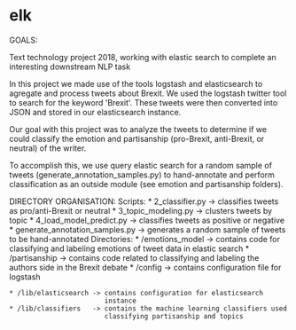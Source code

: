 # elk

GOALS: 

Text technology project 2018, working with elastic search to complete an interesting downstream NLP task

In this project we made use of the tools logstash and elasticsearch to agregate
and process tweets about Brexit. We used the logstash twitter tool to search for
the keyword 'Brexit'. These tweets were then converted into JSON and stored in
our elasticsearch instance. 

Our goal with this project was to analyze the tweets to determine if we could
classify the emotion and partisanship (pro-Brexit, anti-Brexit, or neutral) of the
writer.

To accomplish this, we use query elastic search for a random sample of tweets
(generate_annotation_samples.py) to hand-annotate and perform classification as
an outside module (see emotion and partisanship folders).


DIRECTORY ORGANISATION:
 Scripts:
	* 2_classifier.py                -> classifies tweets as pro/anti-Brexit
	                                    or neutral
	* 3_topic_modeling.py            -> clusters tweets by topic
	* 4_load_model_predict.py        -> classifies tweets as positive or
	                                    negative
	* generate_annotation_samples.py -> generates a random sample of tweets
	                                    to be hand-annotated
 Directories:
	* /emotions_model      -> contains code for classifying and labeling
	                          emotions of tweet data in elastic search
	* /partisanship        -> contains code related to classifying and 
	                          labeling the authors side in the Brexit debate
	* /config              -> contains configuration file for logstash 

 	* /lib/elasticsearch -> contains configuration for elasticsearch
	                        instance
	* /lib/classifiers   -> contains the machine learning classifiers used
	                        classifying partisanship and topics

